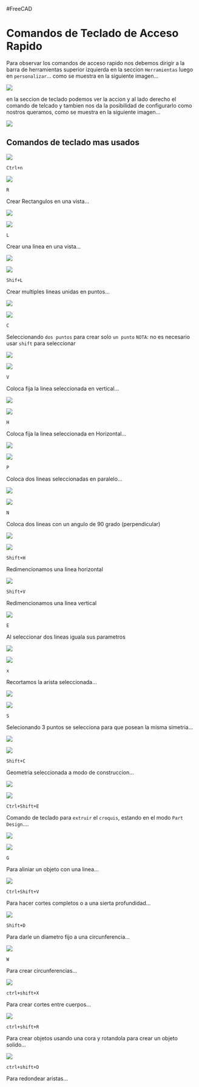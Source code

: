 #FreeCAD

# Comandos de Teclado de Acceso Rapido

Para observar los comandos de acceso rapido nos debemos dirigir a la barra de herramientas superior izquierda en la seccion `Herramientas` luego en `personalizar`... como se muestra en la siguiente imagen...

![](../../img/Pasted%20image%2020230219170621.png)

en la seccion de teclado podemos ver la accion y al lado derecho el comando de telcado y tambien nos da la posibilidad de configurarlo como nostros queramos, como se muestra en la siguiente imagen...

![](../../img/Pasted%20image%2020230219171157.png)

## Comandos de teclado mas usados

![](../../img/Pasted%20image%2020230219171531.png)

```
Ctrl+n
```

![](../../img/Pasted%20image%2020230219171936.png)

```
R
```

Crear Rectangulos en una vista...

![](../../img/CrearRectangulos.gif)

![](../../img/Pasted%20image%2020230219172553.png)

```
L
```

Crear una linea en una vista...

![](../../img/CrearLinea.gif)

![](../../img/Pasted%20image%2020230219172719.png)

```
Shif+L
```

Crear multiples lineas unidas en puntos...

![](../../img/CrearPolilinea.gif)

![](../../img/Pasted%20image%2020230219173800.png)

```
C
```

Seleccionando `dos puntos` para crear solo `un punto`  `NOTA`: no es necesario usar `shift` para seleccionar

![](../../img/RestriccionDeCoincidencia.gif)

![](../../img/Pasted%20image%2020230219175636.png)

```
V
```

Coloca fija la linea seleccionada en vertical...

![](../../img/RestriccionVertical.gif)

![](../../img/Pasted%20image%2020230219180009.png)

```
H
```

Coloca fija la linea seleccionada en Horizontal...

![](../../img/RestriccionHorizontal.gif)

![](../../img/Pasted%20image%2020230219180349.png)

```
P
```

Coloca dos lineas seleccionadas en paralelo...

![](../../img/RestriccionDeParalelismo.gif)

![](../../img/Pasted%20image%2020230219182415.png)

```
N
```

Coloca dos lineas con un angulo de 90 grado (perpendicular)

![](../../img/RestriccionPerpendicular.gif)


![](../../img/Pasted%20image%2020230219182502.png)

```
Shift+H
```

Redimencionamos una linea horizontal

![](../../img/Pasted%20image%2020230219182530.png)

```
Shift+V
```

Redimencionamos una linea vertical

![](../../img/Pasted%20image%2020230219183440.png)

```
E
```

Al seleccionar dos lineas iguala sus parametros

![](../../img/RestringirIgualdad.gif)

![](../../img/Pasted%20image%2020230219184529.png)

```
x
```

Recortamos la arista seleccionada...

![](../../img/RecortarArista.gif)

![](../../img/Pasted%20image%2020230219190514.png)

```
S
```

Selecionando 3 puntos se selecciona para que posean la misma simetria...

![](../../img/RestriccionDeSimetria.gif)

![](../../img/Pasted%20image%2020230219194141.png)

```
Shift+C
```

Geometria seleccionada a modo de construccion...

![](../../img/GeometriaSeleccionadaModoDeConstruccion.gif)

![](../../img/Pasted%20image%2020230219200140.png)

```
Ctrl+Shift+E
```

Comando de teclado para `extruir` el `croquis`, estando en el modo `Part Design`....

![](../../img/Estruir.gif)

![](../../img/Pasted%20image%2020230219212213.png)

```
G
```

Para aliniar un objeto con una linea...

![](../../img/Pasted%20image%2020230221144809.png)

```
Ctrl+Shift+V
```

Para hacer cortes completos o a una sierta profundidad...

![](../../img/Pasted%20image%2020230221155357.png)

```
Shift+D
```

Para darle un diametro fijo a una circunferencia...

![](../../img/Pasted%20image%2020230221155810.png)

```
W
```

Para crear circunferencias...

![](../../img/Pasted%20image%2020230223154238.png)

```
ctrl+shift+X
```

Para crear cortes entre cuerpos...

![](../../img/Pasted%20image%2020230223154403.png)

```
ctrl+shift+R
```

Para crear objetos usando una cora y rotandola para crear un objeto solido...

![](../../img/Pasted%20image%2020230223154526.png)

```
ctrl+shift+D
```

Para redondear aristas...


